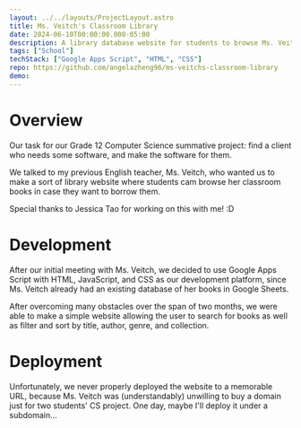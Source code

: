```yaml
---
layout: ../../layouts/ProjectLayout.astro
title: Ms. Veitch's Classroom Library
date: 2024-06-10T00:00:00.000-05:00
description: A library database website for students to browse Ms. Veitch's books.
tags: ["School"]
techStack: ["Google Apps Script", "HTML", "CSS"]
repo: https://github.com/angelazheng96/ms-veitchs-classroom-library
demo:
---
```


# Overview

Our task for our Grade 12 Computer Science summative project: find a client who needs some software, and make the software for them.

We talked to my previous English teacher, Ms. Veitch, who wanted us to make a sort of library website where students cam browse her classroom books in case they want to borrow them.

Special thanks to Jessica Tao for working on this with me! :D

# Development

After our initial meeting with Ms. Veitch, we decided to use Google Apps Script with HTML, JavaScript, and CSS as our development platform, since Ms. Veitch already had an existing database of her books in Google Sheets.

After overcoming many obstacles over the span of two months, we were able to make a simple website allowing the user to search for books as well as filter and sort by title, author, genre, and collection.

# Deployment

Unfortunately, we never properly deployed the website to a memorable URL, because Ms. Veitch was (understandably) unwilling to buy a domain just for two students' CS project. One day, maybe I'll deploy it under a subdomain...